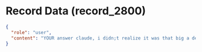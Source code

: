 # Record Data (record_2800)

```json
{
  "role": "user",
  "content": "YOUR answer claude, i didn;t realize it was that big a deal of a question.. ?"
}
```
